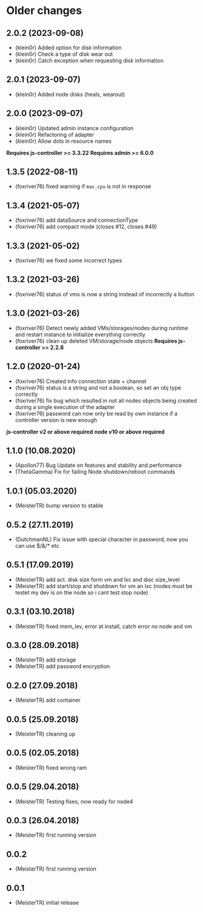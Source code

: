 # Older changes
## 2.0.2 (2023-09-08)
* (klein0r) Added option for disk information
* (klein0r) Check a type of disk wear out
* (klein0r) Catch exception when requesting disk information

## 2.0.1 (2023-09-07)
* (klein0r) Added node disks (heals, wearout)

## 2.0.0 (2023-09-07)

* (klein0r) Updated admin instance configuration
* (klein0r) Refactoring of adapter
* (klein0r) Allow dots in resource names

__Requires js-controller >= 3.3.22__
__Requires admin >= 6.0.0__

## 1.3.5 (2022-08-11)
* (foxriver76) fixed warning if `max_cpu` is not in response

## 1.3.4 (2021-05-07)
* (foxriver76) add dataSource and connectionType
* (foxriver76) add compact mode (closes #12, closes #49)

## 1.3.3 (2021-05-02)
* (foxriver76) we fixed some incorrect types

## 1.3.2 (2021-03-26)
* (foxriver76) status of vms is now a string instead of incorrectly a button

## 1.3.0 (2021-03-26)
* (foxriver76) Detect newly added VMs/storages/nodes during runtime and restart instance to initialize everything correctly
* (foxriver76) clean up deleted VM/storage/node objects
__Requires js-controller >= 2.2.8__

## 1.2.0 (2020-01-24)
* (foxriver76) Created info connection state + channel
* (foxriver76) status is a string and not a boolean, so set an obj type correctly
* (foxriver76) fix bug which resulted in not all nodes objects being created during a single execution of the adapter
* (foxriver76) password can now only be read by own instance if a controller version is new enough

__js-controller v2  or above required__
__node v10 or above required__

## 1.1.0 (10.08.2020)
* (Apollon77) Bug Update on features and stability and performance
* (ThetaGamma) Fix for failing Node shutdown/reboot commands

## 1.0.1 (05.03.2020)
* (MeisterTR) bump version to stable

## 0.5.2 (27.11.2019)
* (DutchmanNL) Fix issue with special character in password, now you can use $/&/* etc

## 0.5.1 (17.09.2019)
* (MeisterTR) add act. disk size form vm and lxc and disc size_level
* (MeisterTR) add start/stop and shutdown for vm an lxc (nodes must be testet my dev is on the node so i cant test stop node)

## 0.3.1 (03.10.2018)
* (MeisterTR) fixed mem_lev, error at install, catch error no node and vm

## 0.3.0 (28.09.2018)
* (MeisterTR) add storage
* (MeisterTR) add password encryption

## 0.2.0 (27.09.2018)
* (MeisterTR) add container

## 0.0.5 (25.09.2018)
* (MeisterTR) cleaning up

## 0.0.5 (02.05.2018)
* (MeisterTR) fixed wrong ram

## 0.0.5 (29.04.2018)
* (MeisterTR) Testing fixes, now ready for node4

## 0.0.3 (26.04.2018)
* (MeisterTR) first running version

## 0.0.2
* (MeisterTR) first running version

## 0.0.1
* (MeisterTR) initial release
